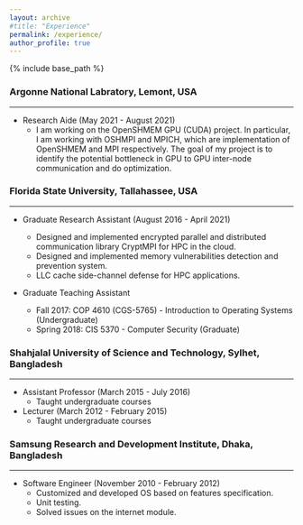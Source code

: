 ```yaml
---
layout: archive
#title: "Experience"
permalink: /experience/
author_profile: true
---
```

{% include base_path %}

 
### Argonne National Labratory, Lemont, USA
----
* Research Aide (May 2021 - August 2021)
    * I am working on the OpenSHMEM GPU (CUDA) project. In particular, I am working with OSHMPI and
      MPICH, which are implementation of OpenSHMEM and MPI respectively. The
      goal of my project is to identify the potential bottleneck in GPU to GPU inter-node
      communication and do optimization.

### Florida State University, Tallahassee, USA
----
* Graduate Research Assistant (August 2016 - April 2021)
    *  Designed and implemented encrypted parallel and distributed communication library CryptMPI for HPC in the cloud.
    *  Designed and implemented memory vulnerabilities detection and prevention system.
    *  LLC cache side-channel defense for HPC applications.

* Graduate Teaching Assistant
    * Fall 2017: COP 4610 (CGS-5765) - Introduction to Operating Systems (Undergraduate)
    * Spring 2018: CIS 5370 - Computer Security (Graduate)


### Shahjalal University of Science and Technology, Sylhet, Bangladesh
----
* Assistant Professor (March 2015 - July 2016)
    * Taught undergraduate courses
* Lecturer (March 2012 - February 2015)
  * Taught undergraduate courses

### Samsung Research and Development Institute, Dhaka, Bangladesh
----
* Software Engineer (November 2010 - February 2012)
    * Customized and developed OS based on features specification.
    * Unit testing.
    * Solved issues on the internet module.
